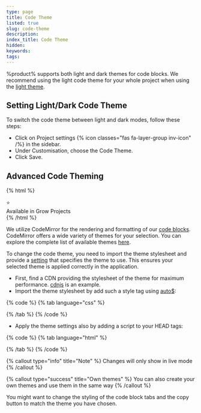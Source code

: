 ```yaml
---
type: page
title: Code Theme
listed: true
slug: code-theme
description: 
index_title: Code Theme
hidden: 
keywords: 
tags: 
---
```


%product% supports both light and dark themes for code blocks. We recommend using the light code theme for your whole project when using the [light theme](/support-center/theme).

## Setting Light/Dark Code Theme

To switch the code theme between light and dark modes, follow these steps:

- Click on Project settings {% icon classes="fas fa-layer-group inv-icon" /%} in the sidebar.
- Under Customisation, choose the Code Theme.
- Click Save.

## Advanced Code Theming

{% html %}
<div class="grow-border text-left">
<div class="grow-star">⭐</div>
    Available in Grow Projects
</div>
{% /html %}

We utilize CodeMirror for the rendering and formatting of our [code blocks](/support-center/code-blocks). CodeMirror offers a wide variety of themes for your selection. You can explore the complete list of available themes [here](https://codemirror.net/demo/theme.html#default).

To change the code theme, you need to import the theme stylesheet and provide a [setting](/support-center/advanced-settings) that specifies the theme to use. This ensures your selected theme is applied correctly in the application.

- First, find a CDN providing the stylesheet of the theme for maximum performance. [cdnjs](https://cdnjs.com/libraries/codemirror) is an example.
- Import the theme stylesheet by add such a style tag using [auto$](/support-center/custom-javascript):

{% code %}
{% tab language="css" %}
<link rel="stylesheet" href="https://cdnjs.cloudflare.com/ajax/libs/codemirror/5.60.0/theme/ambiance.min.css">
{% /tab %}
{% /code %}

- Apply the theme settings also by adding a script to your HEAD tags:

{% code %}
{% tab language="html" %}
<script>
    window.settings.apply({
      code: {
        darkTheme: 'ambiance',
        lightTheme: 'xq-light'
      }
    });  
</script>
{% /tab %}
{% /code %}

{% callout type="info" title="Note" %}
Changes will only show in live mode
{% /callout %}

{% callout type="success" title="Own themes" %}
You can also create your own themes and use them in the same way
{% /callout %}

You might want to change the styling of the code block tabs and the copy button to match the theme you have chosen.